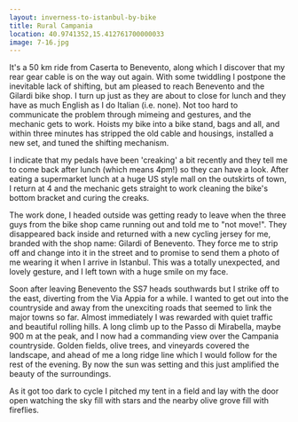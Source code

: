 ```yaml
---
layout: inverness-to-istanbul-by-bike
title: Rural Campania
location: 40.9741352,15.412761700000033
image: 7-16.jpg
---
```

It's a 50 km ride from Caserta to Benevento, along which I discover that my rear gear cable is on the way out again. With some twiddling I postpone the inevitable lack of shifting, but am pleased to reach Benevento and the Gilardi bike shop. I turn up just as they are about to close for lunch and they have as much English as I do Italian (i.e. none). Not too hard to communicate the problem through mimeing and gestures, and the mechanic gets to work. Hoists my bike into a bike stand, bags and all, and within three minutes has stripped the old cable and housings, installed a new set, and tuned the shifting mechanism.

I indicate that my pedals have been 'creaking' a bit recently and they tell me to come back after lunch (which means 4pm!) so they can have a look. After eating a supermarket lunch at a huge US style mall on the outskirts of town, I return at 4 and the mechanic gets straight to work cleaning the bike's bottom bracket and curing the creaks.

The work done, I headed outside was getting ready to leave when the three guys from the bike shop came running out and told me to "not move!". They disappeared back inside and returned with a new cycling jersey for me, branded with the shop name: Gilardi of Benevento. They force me to strip off and change into it in the street and to promise to send them a photo of me wearing it when I arrive in Istanbul. This was a totally unexpected, and lovely gesture, and I left town with a huge smile on my face.

Soon after leaving Benevento the SS7 heads southwards but I strike off to the east, diverting from the Via Appia for a while. I wanted to get out into the countryside and away from the unexciting roads that seemed to link the major towns so far. Almost immediately I was rewarded with quiet traffic and beautiful rolling hills. A long climb up to the Passo di Mirabella, maybe 900 m at the peak, and I now had a commanding view over the Campania countryside. Golden fields, olive trees, and vineyards covered the landscape, and ahead of me a long ridge line which I would follow for the rest of the evening. By now the sun was setting and this just amplified the beauty of the surroundings.

As it got too dark to cycle I pitched my tent in a field and lay with the door open watching the sky fill with stars and the nearby olive grove fill with fireflies.